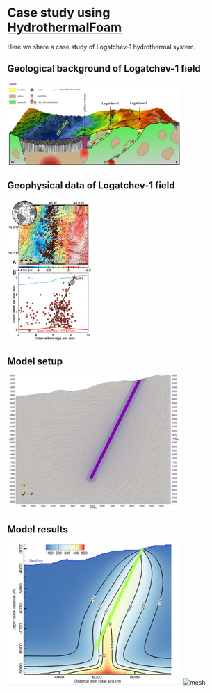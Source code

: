 
# Case study using [HydrothermalFoam](https://www.hydrothermalfoam.info)

Here we share a case study of Logatchev-1 hydrothermal system.

## Geological background of Logatchev-1 field

<a href="https://doi.org/10.1016/j.lithos.2009.02.008"> <img src="./images/Petersen2009.png" alt="Petersen2009"  width="400"/></a>

## Geophysical data of Logatchev-1 field

<a href="https://doi.org/10.1130/G36113.1"> <img src="./images/Andersen2015.png" alt="Andersen2015"  width="200"/></a>

## Model setup 

<img src="./images/mesh.png" alt="mesh"  width="400"/>

## Model results

<img src="./images/Temperature.jpeg" alt="mesh"  width="400"/>

<img src="./images/streamlines_recirculation.gif" alt="mesh"  width="400"/>


